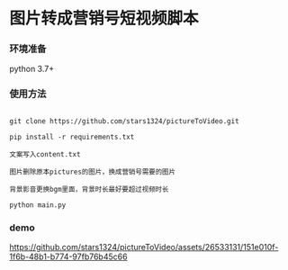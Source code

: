 # 图片转成营销号短视频脚本

### 环境准备
python 3.7+

### 使用方法
```text

git clone https://github.com/stars1324/pictureToVideo.git

pip install -r requirements.txt

文案写入content.txt

图片删除原本pictures的图片，换成营销号需要的图片

背景影音更换bgm里面，背景时长最好要超过视频时长

python main.py
```


### demo
https://github.com/stars1324/pictureToVideo/assets/26533131/151e010f-1f6b-48b1-b774-97fb76b45c66

